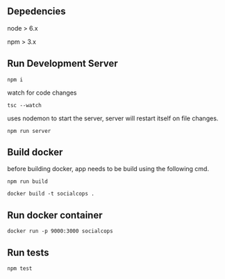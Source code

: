 
## Depedencies
node > 6.x

npm > 3.x

## Run Development Server
`npm i`

watch for code changes

`tsc --watch`

uses nodemon to start the server, server will restart itself on file changes.

`npm run server`


## Build docker
before building docker, app needs to be build using the following cmd.

`npm run build`

`docker build -t socialcops .`

## Run docker container
`docker run -p 9000:3000 socialcops`


## Run tests
`npm test`

